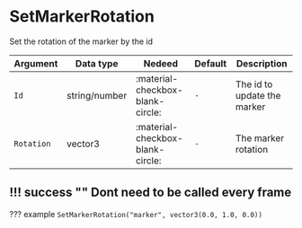# SetMarkerRotation
Set the rotation of the marker by the id

| Argument              | Data type                            | Nedeed                    | Default         | Description
| ----------------------| ------------------------------------ | ------------------------- |-----------------|-------------
| `Id`                | string/number | :material-checkbox-blank-circle: | `-` | The id to update the marker
| `Rotation`                | vector3 | :material-checkbox-blank-circle: | `-` | The marker rotation
    
!!! success ""
    Dont need to be called every frame
---
??? example
    ```
    SetMarkerRotation("marker", vector3(0.0, 1.0, 0.0))
    ```